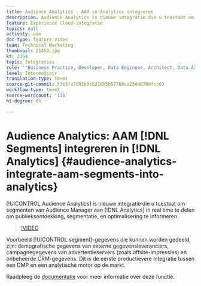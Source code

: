 ```yaml
---
title: Audience Analytics - AAM in Analytics integreren
description: Audience Analytics is nieuwe integratie die u toestaat om segmenten van Audience Manager (AAM) aan Analytics (a) in real time te delen om publieksontdekking, segmentatie, en optimalisering te informeren.
feature: Experience Cloud-integratie
topics: null
activity: use
doc-type: feature video
team: Technical Marketing
thumbnail: 25450.jpg
kt: 2354
topic: Integraties
role: '"Business Practice, Developer, Data Engineer, Architect, Data Architect, Administrator, Leader"'
level: Intermediair
translation-type: tm+mt
source-git-commit: f3b3fa7d91b0cb21005b57768ca23ed6700fcc03
workflow-type: tm+mt
source-wordcount: '136'
ht-degree: 0%

---
```



# Audience Analytics: AAM [!DNL Segments] integreren in [!DNL Analytics] {#audience-analytics-integrate-aam-segments-into-analytics}

[!UICONTROL Audience Analytics] is nieuwe integratie die u toestaat om segmenten van Audience Manager aan  [!DNL Analytics] in real time te delen om publieksontdekking, segmentatie, en optimalisering te informeren.

>[!VIDEO](https://video.tv.adobe.com/v/25450/?quality=12)

Voorbeeld [!UICONTROL segment]-gegevens die kunnen worden gedeeld, zijn: demografische gegevens van externe gegevensleveranciers, campagnegegevens van advertentieservers (zoals offsite-impressies) en onbeheerde CRM-gegevens. Dit is de eerste productievere integratie tussen een DMP en een analytische motor op de markt.

Raadpleeg de [documentatie](https://marketing.adobe.com/resources/help/en_US/analytics/audiences/) voor meer informatie over deze functie.
